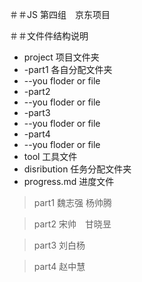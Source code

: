 ＃＃JS 第四组　京东项目　

＃＃文件件结构说明
- project 项目文件夹
- -part1 各自分配文件夹
- --you floder or file
- -part2
- --you floder or file
- -part3
- --you floder or file
- -part4
- --you floder or file
- tool 工具文件
- disribution 任务分配文件夹
- progress.md 进度文件 

> part1 魏志强 杨帅腾   

> part2 宋帅　甘晓昱   

> part3 刘白杨   

> part4 赵中慧


